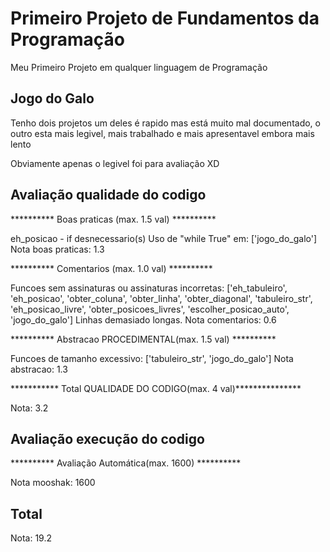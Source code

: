 # Primeiro Projeto de Fundamentos da Programação

Meu Primeiro Projeto em qualquer linguagem de Programação

## Jogo do Galo

Tenho dois projetos um deles é rapido mas está muito mal documentado, o outro esta mais legivel, mais trabalhado e mais apresentavel embora mais lento

Obviamente apenas o legivel foi para avaliação XD

## Avaliação qualidade do codigo

********** Boas praticas (max. 1.5 val) ********** 

eh_posicao - if desnecessario(s)
Uso de "while True" em:
	 ['jogo_do_galo']
Nota boas praticas: 1.3 

********** Comentarios (max. 1.0 val) ********** 

Funcoes sem assinaturas ou assinaturas incorretas:
	 ['eh_tabuleiro', 'eh_posicao', 'obter_coluna', 'obter_linha', 'obter_diagonal', 'tabuleiro_str', 'eh_posicao_livre', 'obter_posicoes_livres', 'escolher_posicao_auto', 'jogo_do_galo']
Linhas demasiado longas.
Nota comentarios: 0.6 

********** Abstracao PROCEDIMENTAL(max. 1.5 val) ********** 

Funcoes de tamanho excessivo:
	 ['tabuleiro_str', 'jogo_do_galo']
Nota abstracao: 1.3 

*********** Total QUALIDADE DO CODIGO(max. 4 val)***************

Nota: 3.2

## Avaliação execução do codigo

********** Avaliação Automática(max. 1600) **********

Nota mooshak: 1600


## Total

Nota: 19.2

